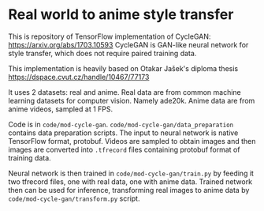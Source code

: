 # Real world to anime style transfer

This is repository of TensorFlow implementation of CycleGAN: https://arxiv.org/abs/1703.10593
CycleGAN is GAN-like neural network for style transfer, which does not require paired training data.

This implementation is heavily based on Otakar Jašek's diploma thesis 
https://dspace.cvut.cz/handle/10467/77173 

It uses 2 datasets: real and anime.
Real data are from common machine learning datasets for computer vision. 
Namely ade20k.
Anime data are from anime videos, sampled at 1 FPS.

Code is in `code/mod-cycle-gan`. `code/mod-cycle-gan/data_preparation` contains data preparation scripts.
The input to neural network is native TensorFlow format, protobuf. 
Videos are sampled to obtain images and then images are converted into `.tfrecord` files containing protobuf format of training data.

Neural network is then trained in `code/mod-cycle-gan/train.py` by feeding it two tfrecord files, one with real data, one with anime data.
Trained network then can be used for inference, transforming real images to anime data by `code/mod-cycle-gan/transform.py` script.
  
